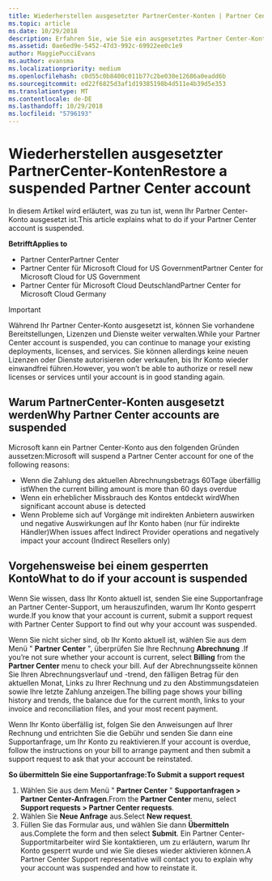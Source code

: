 ```yaml
---
title: Wiederherstellen ausgesetzter PartnerCenter-Konten | Partner Center
ms.topic: article
ms.date: 10/29/2018
description: Erfahren Sie, wie Sie ein ausgesetztes Partner Center-Konto wiederherstellen, warum Partner Center-Konten ausgesetzt werden, und wie Sie Ihr Konto verwenden können, während es ausgesetzt ist.
ms.assetid: 0ae6ed9e-5452-47d3-992c-69922ee0c1e9
author: MaggiePucciEvans
ms.author: evansma
ms.localizationpriority: medium
ms.openlocfilehash: c0d55c0b8400c011b77c2be030e12686a0eadd6b
ms.sourcegitcommit: ed22f6825d3af1d19385198b4d511e4b39d5e353
ms.translationtype: MT
ms.contentlocale: de-DE
ms.lasthandoff: 10/29/2018
ms.locfileid: "5796193"
---
```

# <a name="restore-a-suspended-partner-center-account"></a><span data-ttu-id="e6e21-103">Wiederherstellen ausgesetzter PartnerCenter-Konten</span><span class="sxs-lookup"><span data-stu-id="e6e21-103">Restore a suspended Partner Center account</span></span>

<span data-ttu-id="e6e21-104">In diesem Artikel wird erläutert, was zu tun ist, wenn Ihr Partner Center-Konto ausgesetzt ist.</span><span class="sxs-lookup"><span data-stu-id="e6e21-104">This article explains what to do if your Partner Center account is suspended.</span></span>

**<span data-ttu-id="e6e21-105">Betrifft</span><span class="sxs-lookup"><span data-stu-id="e6e21-105">Applies to</span></span>**

-  <span data-ttu-id="e6e21-106">Partner Center</span><span class="sxs-lookup"><span data-stu-id="e6e21-106">Partner Center</span></span>
-  <span data-ttu-id="e6e21-107">Partner Center für Microsoft Cloud for US Government</span><span class="sxs-lookup"><span data-stu-id="e6e21-107">Partner Center for Microsoft Cloud for US Government</span></span>
-  <span data-ttu-id="e6e21-108">Partner Center für Microsoft Cloud Deutschland</span><span class="sxs-lookup"><span data-stu-id="e6e21-108">Partner Center for Microsoft Cloud Germany</span></span>

> [!IMPORTANT]  
> <span data-ttu-id="e6e21-109">Während Ihr Partner Center-Konto ausgesetzt ist, können Sie vorhandene Bereitstellungen, Lizenzen und Dienste weiter verwalten.</span><span class="sxs-lookup"><span data-stu-id="e6e21-109">While your Partner Center account is suspended, you can continue to manage your existing deployments, licenses, and services.</span></span> <span data-ttu-id="e6e21-110">Sie können allerdings keine neuen Lizenzen oder Dienste autorisieren oder verkaufen, bis Ihr Konto wieder einwandfrei führen.</span><span class="sxs-lookup"><span data-stu-id="e6e21-110">However, you won’t be able to authorize or resell new licenses or services until your account is in good standing again.</span></span>

## <a name="why-partner-center-accounts-are-suspended"></a><span data-ttu-id="e6e21-111">Warum PartnerCenter-Konten ausgesetzt werden</span><span class="sxs-lookup"><span data-stu-id="e6e21-111">Why Partner Center accounts are suspended</span></span>

<span data-ttu-id="e6e21-112">Microsoft kann ein Partner Center-Konto aus den folgenden Gründen aussetzen:</span><span class="sxs-lookup"><span data-stu-id="e6e21-112">Microsoft will suspend a Partner Center account for one of the following reasons:</span></span>

- <span data-ttu-id="e6e21-113">Wenn die Zahlung des aktuellen Abrechnungsbetrags 60Tage überfällig ist</span><span class="sxs-lookup"><span data-stu-id="e6e21-113">When the current billing amount is more than 60 days overdue</span></span> 
- <span data-ttu-id="e6e21-114">Wenn ein erheblicher Missbrauch des Kontos entdeckt wird</span><span class="sxs-lookup"><span data-stu-id="e6e21-114">When significant account abuse is detected</span></span>
- <span data-ttu-id="e6e21-115">Wenn Probleme sich auf Vorgänge mit indirekten Anbietern auswirken und negative Auswirkungen auf Ihr Konto haben (nur für indirekte Händler)</span><span class="sxs-lookup"><span data-stu-id="e6e21-115">When issues affect Indirect Provider operations and negatively impact your account (Indirect Resellers only)</span></span>

## <a name="what-to-do-if-your-account-is-suspended"></a><span data-ttu-id="e6e21-116">Vorgehensweise bei einem gesperrten Konto</span><span class="sxs-lookup"><span data-stu-id="e6e21-116">What to do if your account is suspended</span></span>

<span data-ttu-id="e6e21-117">Wenn Sie wissen, dass Ihr Konto aktuell ist, senden Sie eine Supportanfrage an Partner Center-Support, um herauszufinden, warum Ihr Konto gesperrt wurde.</span><span class="sxs-lookup"><span data-stu-id="e6e21-117">If you know that your account is current, submit a support request with Partner Center Support to find out why your account was suspended.</span></span> 

<span data-ttu-id="e6e21-118">Wenn Sie nicht sicher sind, ob Ihr Konto aktuell ist, wählen Sie aus dem Menü " **Partner Center** ", überprüfen Sie Ihre Rechnung **Abrechnung** .</span><span class="sxs-lookup"><span data-stu-id="e6e21-118">If you’re not sure whether your account is current, select **Billing** from the **Partner Center** menu to check your bill.</span></span> <span data-ttu-id="e6e21-119">Auf der Abrechnungsseite können Sie Ihren Abrechnungsverlauf und -trend, den fälligen Betrag für den aktuellen Monat, Links zu Ihrer Rechnung und zu den Abstimmungsdateien sowie Ihre letzte Zahlung anzeigen.</span><span class="sxs-lookup"><span data-stu-id="e6e21-119">The billing page shows your billing history and trends, the balance due for the current month, links to your invoice and reconciliation files, and your most recent payment.</span></span>

<span data-ttu-id="e6e21-120">Wenn Ihr Konto überfällig ist, folgen Sie den Anweisungen auf Ihrer Rechnung und entrichten Sie die Gebühr und senden Sie dann eine Supportanfrage, um Ihr Konto zu reaktivieren.</span><span class="sxs-lookup"><span data-stu-id="e6e21-120">If your account is overdue, follow the instructions on your bill to arrange payment and then submit a support request to ask that your account be reinstated.</span></span> 

**<span data-ttu-id="e6e21-121">So übermitteln Sie eine Supportanfrage:</span><span class="sxs-lookup"><span data-stu-id="e6e21-121">To Submit a support request</span></span>**

1.  <span data-ttu-id="e6e21-122">Wählen Sie aus dem Menü " **Partner Center** " **Supportanfragen > Partner Center-Anfragen**.</span><span class="sxs-lookup"><span data-stu-id="e6e21-122">From the **Partner Center** menu, select **Support requests > Partner Center requests**.</span></span>
2.  <span data-ttu-id="e6e21-123">Wählen Sie **Neue Anfrage** aus.</span><span class="sxs-lookup"><span data-stu-id="e6e21-123">Select **New request**.</span></span> 
3.  <span data-ttu-id="e6e21-124">Füllen Sie das Formular aus, und wählen Sie dann **Übermitteln** aus.</span><span class="sxs-lookup"><span data-stu-id="e6e21-124">Complete the form and then select **Submit**.</span></span> <span data-ttu-id="e6e21-125">Ein Partner Center-Supportmitarbeiter wird Sie kontaktieren, um zu erläutern, warum Ihr Konto gesperrt wurde und wie Sie dieses wieder aktivieren können.</span><span class="sxs-lookup"><span data-stu-id="e6e21-125">A Partner Center Support representative will contact you to explain why your account was suspended and how to reinstate it.</span></span>



